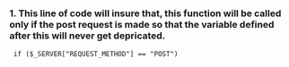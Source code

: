 ### 1. This line of code will insure that, this function will be called only if the post request is made so that the variable defined after this will never get depricated.

```
 if ($_SERVER["REQUEST_METHOD"] == "POST") 
```